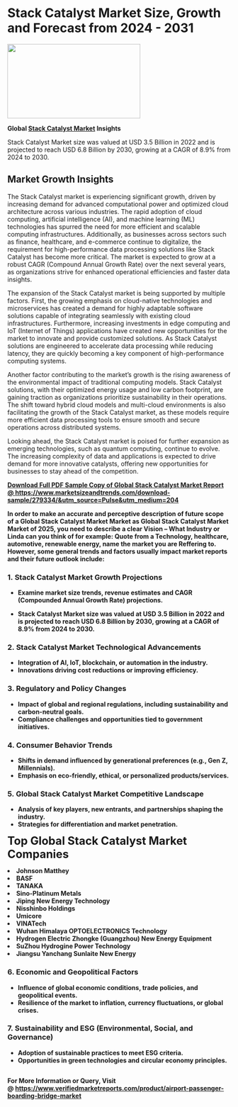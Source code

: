 <H1>Stack Catalyst Market Size, Growth and Forecast from 2024 - 2031</H1><img class="aligncenter size-medium wp-image-584254" src="https://thirdeyenews.in/wp-content/uploads/2024/09/Global-Market-Research-300x168.jpeg" alt="" width="300" height="168" /><p><strong>Global&nbsp;<a href="https://www.marketsizeandtrends.com/download-sample/279334/&amp;utm_source=Pulse&amp;utm_medium=204">Stack Catalyst Market</a> Insights</strong></p><p>Stack Catalyst Market size was valued at USD 3.5 Billion in 2022 and is projected to reach USD 6.8 Billion by 2030, growing at a CAGR of 8.9% from 2024 to 2030.</p><p><h2>Market Growth Insights</h2> <p>The Stack Catalyst market is experiencing significant growth, driven by increasing demand for advanced computational power and optimized cloud architecture across various industries. The rapid adoption of cloud computing, artificial intelligence (AI), and machine learning (ML) technologies has spurred the need for more efficient and scalable computing infrastructures. Additionally, as businesses across sectors such as finance, healthcare, and e-commerce continue to digitalize, the requirement for high-performance data processing solutions like Stack Catalyst has become more critical. The market is expected to grow at a robust CAGR (Compound Annual Growth Rate) over the next several years, as organizations strive for enhanced operational efficiencies and faster data insights.</p> <p><strong><a href="#"></a></strong></p> <p>The expansion of the Stack Catalyst market is being supported by multiple factors. First, the growing emphasis on cloud-native technologies and microservices has created a demand for highly adaptable software solutions capable of integrating seamlessly with existing cloud infrastructures. Furthermore, increasing investments in edge computing and IoT (Internet of Things) applications have created new opportunities for the market to innovate and provide customized solutions. As Stack Catalyst solutions are engineered to accelerate data processing while reducing latency, they are quickly becoming a key component of high-performance computing systems.</p> <p>Another factor contributing to the market’s growth is the rising awareness of the environmental impact of traditional computing models. Stack Catalyst solutions, with their optimized energy usage and low carbon footprint, are gaining traction as organizations prioritize sustainability in their operations. The shift toward hybrid cloud models and multi-cloud environments is also facilitating the growth of the Stack Catalyst market, as these models require more efficient data processing tools to ensure smooth and secure operations across distributed systems.</p> <p>Looking ahead, the Stack Catalyst market is poised for further expansion as emerging technologies, such as quantum computing, continue to evolve. The increasing complexity of data and applications is expected to drive demand for more innovative catalysts, offering new opportunities for businesses to stay ahead of the competition.</p> <p><strong><a href="#"></p><p><span class=""><strong>Download Full PDF Sample Copy of Global Stack Catalyst Market Report</strong> @ <a href="https://www.marketsizeandtrends.com/download-sample/279334/&amp;utm_source=Pulse&amp;utm_medium=204" target="_blank">https://www.marketsizeandtrends.com/download-sample/279334/&amp;utm_source=Pulse&amp;utm_medium=204</a></span></p><p>In order to make an accurate and perceptive description of future scope of a Global&nbsp;Stack Catalyst Market Market as Global&nbsp;Stack Catalyst Market Market of 2025, you need to describe a clear Vision &ndash; What Industry or Linda can you think of for example: Quote from a Technology, healthcare, automotive, renewable energy, name the market you are Reffering to. However, some general trends and factors usually impact market reports and their future outlook include:</p><h3>1.&nbsp;<strong>Stack Catalyst Market Growth Projections</strong></h3><ul><li>Examine market size trends, revenue estimates and CAGR (Compounded Annual Growth Rate) projections.</li><li><p>Stack Catalyst Market size was valued at USD 3.5 Billion in 2022 and is projected to reach USD 6.8 Billion by 2030, growing at a CAGR of 8.9% from 2024 to 2030.</p></li></ul><h3>2.&nbsp;<strong>Stack Catalyst Market Technological Advancements</strong></h3><ul><li>Integration of AI, IoT, blockchain, or automation in the industry.</li><li>Innovations driving cost reductions or improving efficiency.</li></ul><h3>3.&nbsp;<strong>Regulatory and Policy Changes</strong></h3><ul><li>Impact of global and regional regulations, including sustainability and carbon-neutral goals.</li><li>Compliance challenges and opportunities tied to government initiatives.</li></ul><h3>4.&nbsp;<strong>Consumer Behavior Trends</strong></h3><ul><li>Shifts in demand influenced by generational preferences (e.g., Gen Z, Millennials).</li><li>Emphasis on eco-friendly, ethical, or personalized products/services.</li></ul><h3>5.&nbsp;<strong>Global Stack Catalyst Market Competitive Landscape</strong></h3><ul><li>Analysis of key players, new entrants, and partnerships shaping the industry.</li><li>Strategies for differentiation and market penetration.</li></ul><p data-pm-slice="1 1 []"><span style="color: inherit; font-family: inherit; font-size: 25px;">Top Global Stack Catalyst Market Companies</span></p><div class="" data-test-id=""><p><li>Johnson Matthey</li><li> BASF</li><li> TANAKA</li><li> Sino-Platinum Metals</li><li> Jiping New Energy Technology</li><li> Nisshinbo Holdings</li><li> Umicore</li><li> VINATech</li><li> Wuhan Himalaya OPTOELECTRONICS Technology</li><li> Hydrogen Electric Zhongke (Guangzhou) New Energy Equipment</li><li> SuZhou Hydrogine Power Technology</li><li> Jiangsu Yanchang Sunlaite New Energy</li></p></div><h3>6.&nbsp;<strong>Economic and Geopolitical Factors</strong></h3><ul><li>Influence of global economic conditions, trade policies, and geopolitical events.</li><li>Resilience of the market to inflation, currency fluctuations, or global crises.</li></ul><h3>7.&nbsp;<strong>Sustainability and ESG (Environmental, Social, and Governance)</strong></h3><ul><li>Adoption of sustainable practices to meet ESG criteria.</li><li>Opportunities in green technologies and circular economy principles.</li></ul><h2><strong style="font-size: 14px;">For More Information or Query, Visit @&nbsp;</strong><a style="background-color: #ffffff; font-size: 14px;" href="https://www.marketsizeandtrends.com/report/stack-catalyst-market/" target="_blank">https://www.verifiedmarketreports.com/product/airport-passenger-boarding-bridge-market</a></h2>
